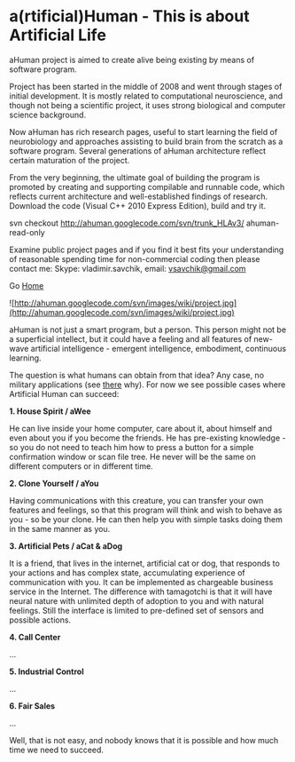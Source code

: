 # a(rtificial)Human - This is about Artificial Life #

aHuman project is aimed to create alive being existing by means of software program.

Project has been started in the middle of 2008 and went through stages of initial development.
It is mostly related to computational neuroscience, and though not being a scientific project, it uses strong biological and computer science background.

Now aHuman has rich research pages, useful to start learning the field of neurobiology and approaches assisting to build brain from the scratch as a software program.
Several generations of aHuman architecture reflect certain maturation of the project.

From the very beginning, the ultimate goal of building the program is promoted by creating and supporting compilable and runnable code, which reflects current architecture and well-established findings of research. Download the code (Visual C++ 2010 Express Edition), build and try it.

svn checkout http://ahuman.googlecode.com/svn/trunk_HLAv3/ ahuman-read-only

Examine public project pages and if you find it best fits your understanding of reasonable spending time for non-commercial coding then please contact me:
Skype: vladimir.savchik, email: vsavchik@gmail.com

Go [Home](Home.md)

![http://ahuman.googlecode.com/svn/images/wiki/project.jpg](http://ahuman.googlecode.com/svn/images/wiki/project.jpg)

aHuman is not just a smart program, but a person.
This person might not be a superficial intellect, but it could have a feeling and all features of new-wave artificial intelligence - emergent intelligence, embodiment, continuous learning.

The question is what humans can obtain from that idea? Any case, no military applications (see [there](antiMilitary.md) why).
For now we see possible cases where Artificial Human can succeed:

**1. House Spirit / aWee**

He can live inside your home computer, care about it, about himself and even about you if you become the friends. He has pre-existing knowledge - so you do not need to teach him how to press a button for a simple confirmation window or scan file tree.
He never will be the same on different computers or in different time.

**2. Clone Yourself / aYou**

Having communications with this creature, you can transfer your own features and feelings, so that this program will think and wish to behave as you - so be your clone. He can then help you with simple tasks doing them in the same manner as you.

**3. Artificial Pets / aCat & aDog**

It is a friend, that lives in the internet, artificial cat or dog,
that responds to your actions and has complex state, accumulating experience of communication with you. It can be implemented as chargeable business service in the Internet.
The difference with tamagotchi is that it will have neural nature
with unlimited depth of adoption to you and with natural feelings.
Still the interface is limited to pre-defined set of sensors and possible actions.

**4. Call Center**

...

**5. Industrial Control**

...

**6. Fair Sales**

...

Well, that is not easy, and nobody knows that it is possible and how much time we need to succeed.